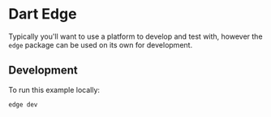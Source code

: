 # Dart Edge

Typically you'll want to use a platform to develop and test with, however the `edge` package can be used on its own
for development.

## Development

To run this example locally:

```bash
edge dev
```